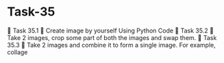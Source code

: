 # Task-35
🔅 Task 35.1     📌 Create image by yourself Using Python Code 🔅 Task 35.2  📌 Take 2 images, crop some part of both the images and swap them.  🔅 Task 35.3  📌 Take 2 images and combine it to form a single image. For example, collage
